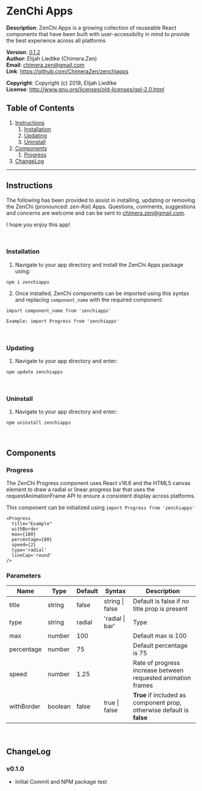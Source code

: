 # ZenChi Apps
  
**Description**:  ZenChi Apps is a growing collection of reuseable React components that have been
                  built with user-accessibilty in mind to provide the best experience across all platforms

**Version**:      [0.1.2](#v012)  
**Author**:       Elijah Liedtke (Chimera.Zen)  
**Email**:        [chimera.zen@gmail.com](mailto:chimera.zen@gmail.com)  
**Link**:         https://github.com/ChimeraZen/zenchiapps

**Copyright**:    Copyright (c) 2018, Elijah Liedtke  
**License**:      http://www.gnu.org/licenses/old-licenses/gpl-2.0.html

## Table of Contents
1. [Instructions](#instructions)
    1. [Installation](#installation)
    2. [Updating](#updating)
    3. [Uninstall](#uninstall)
2. [Components](#components)
    1. [Progress](#progress)
3. [ChangeLog](#changelog)

---

## Instructions
The following has been provided to assist in installing, updating or removing the ZenChi (pronounced: *zen-Kai*) Apps. Questions, comments, suggestions and concerns are welcome and can be sent to [chimera.zen@gmail.com](mailto:chimera.zen@gmail.com).

I hope you enjoy this app!

&nbsp;
### Installation
1. Navigate to your app directory and install the ZenChi Apps package using:
```
npm i zenchiapps
```
2. Once installed, ZenChi components can be imported using this syntax and replacing `component_name` with the required component:
```
import component_name from 'zenchiapps'

Example: import Progress from 'zenchiapps'
```
&nbsp;
### Updating
1. Navigate to your app directory and enter:
```
npm update zenchiapps
```
&nbsp;
### Uninstall
1. Navigate to your app directory and enter:
```
npm uninstall zenchiapps
```

&nbsp;
## Components

### Progress
The ZenChi Progress component uses React v16.6 and the HTML5 canvas element to draw a radial or linear progress bar that uses the requestAnimationFrame API to ensure a consistent display across platforms.

This component can be initialized using `import Progress from 'zenchiapps'`

```
<Progress 
  title="Example" 
  withBorder
  max={100} 
  percentage={80} 
  speed={2} 
  type='radial'
  lineCap='round'
/>
```


### Parameters

Name        |Type     |Default|Syntax                                      |Description
------------|---------|-------|--------------------------------------------|-------------------------------
title       |string   |false  |string \| false                             |Default is false if no title prop is present
type        |string   |radial |'radial \| bar'                             |Type
max         |number   |100    |                                            |Default max is 100
percentage  |number   |75     |                                            |Default percentage is 75
speed       |number   |1.25   |                                            |Rate of progress increase between requested animation frames
withBorder  |boolean  |false  |true \| false                               |**True** if included as component prop, otherwise default is **false**


&nbsp;
## ChangeLog
### v0.1.0
* Initial Commit and NPM package test
